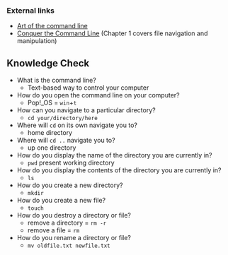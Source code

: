 ### External links

-   [Art of the command line](https://github.com/jlevy/the-art-of-command-line#readme)
-   [Conquer the Command Line](https://www.softcover.io/read/fc6c09de/unix_commands/basics) (Chapter 1 covers file navigation and manipulation)

## Knowledge Check

-   What is the command line?
    -   Text-based way to control your computer
-   How do you open the command line on your computer?
    -   Pop!_OS = `win`+`t`
-   How can you navigate to a particular directory?
    -   `cd your/directory/here`
-   Where will `cd` on its own navigate you to?
    -   home directory
-   Where will `cd ..` navigate you to?
    -   up one directory
-   How do you display the name of the directory you are currently in?
    -   `pwd` present working directory
-   How do you display the contents of the directory you are currently in?
    -   `ls`
-   How do you create a new directory?
    -   `mkdir`
-   How do you create a new file?
    -   `touch`
-   How do you destroy a directory or file?
    -   remove a directory = `rm -r`
    -   remove a file = `rm`
-   How do you rename a directory or file?
    -   `mv oldfile.txt newfile.txt`
